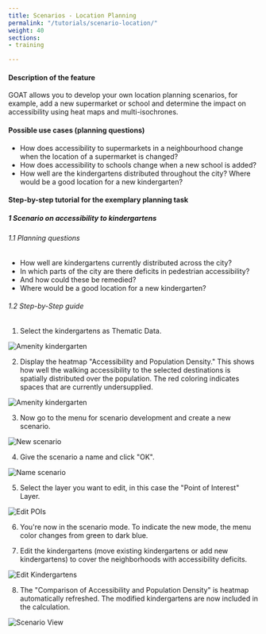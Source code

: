 ```yaml
---
title: Scenarios - Location Planning
permalink: "/tutorials/scenario-location/"
weight: 40
sections:
- training

---
```

#### Description of the feature

GOAT allows you to develop your own location planning scenarios, for example, add a new supermarket or school and determine the impact on accessibility using heat maps and multi-isochrones.

#### Possible use cases (planning questions)

* How does accessibility to supermarkets in a neighbourhood change when the location of a supermarket is changed?
* How does accessibility to schools change when a new school is added?
* How well are the kindergartens distributed throughout the city? Where would be a good location for a new kindergarten?

#### Step-by-step tutorial for the exemplary planning task

##### 1 Scenario on accessibility to kindergartens

###### 1.1 Planning questions

* How well are kindergartens currently distributed across the city?
* In which parts of the city are there deficits in pedestrian accessibility?
* And how could these be remedied?
* Where would be a good location for a new kindergarten?

###### 1.2 Step-by-Step guide

1. Select the kindergartens as Thematic Data.

<img src="/images/tutorials/Scenario_POIs/kindergarten_en.png" alt="Amenity kindergarten" style="max-height:250px;"/>

2. Display the heatmap "Accessibility and Population Density." This shows how well the walking accessibility to the selected destinations is spatially distributed over the population. The red coloring indicates spaces that are currently undersupplied.

<img src="/images/tutorials/Scenario_POIs/accessibility_population_heatmap_en.png" alt="Amenity kindergarten"/>
   
3. Now go to the menu for scenario development and create a new scenario.

<img src="/images/tutorials/Scenario_POIs/create_scenario_en.png"  alt="New scenario" style="max-height:300px;"/>

4. Give the scenario a name and click "OK".

<img src="/images/tutorials/Scenario_POIs/name_scenario_en.png" alt="Name scenario" style="max-height:170px;"/>

5. Select the layer you want to edit, in this case the "Point of Interest" Layer.

<img src="/images/tutorials/Scenario_POIs/poi_en.png" alt="Edit POIs" style="max-height:200px;"/>

6. You're now in the scenario mode. To indicate the new mode, the menu color changes from green to dark blue.

7. Edit the kindergartens (move existing kindergartens or add new kindergartens) to cover the neighborhoods with accessibility deficits. 

<img src="/images/tutorials/Scenario_POIs/edit_tools_en.png" alt="Edit Kindergartens" style="max-height:120px;"/>

8. The "Comparison of Accessibility and Population Density" is heatmap automatically refreshed. The modified kindergartens are now included in the calculation.

<img src="/images/tutorials/Scenario_POIs/new_kindergarten_en.png" alt="Scenario View"/>
